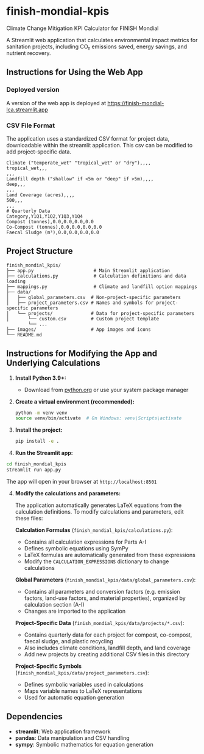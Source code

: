 # finish-mondial-kpis
Climate Change Mitigation KPI Calculator for FINISH Mondial

A Streamlit web application that calculates environmental impact metrics for sanitation projects, including CO₂ emissions saved, energy savings, and nutrient recovery.

## Instructions for Using the Web App

### Deployed version
A version of the web app is deployed at https://finish-mondial-lca.streamlit.app

### CSV File Format
The application uses a standardized CSV format for project data, downloadable within the streamlit application. This csv can be modified to add project-specific data.

```
Climate ("temperate_wet" "tropical_wet" or "dry"),,,,
tropical_wet,,,
,,,
Landfill depth ("shallow" if <5m or "deep" if >5m),,,,
deep,,,
,,,
Land Coverage (acres),,,,
500,,,
,,,
# Quarterly Data
Category,Y1Q1,Y1Q2,Y1Q3,Y1Q4
Compost (tonnes),0.0,0.0,0.0,0.0
Co-Compost (tonnes),0.0,0.0,0.0,0.0
Faecal Sludge (m³),0.0,0.0,0.0,0.0
```

## Project Structure

```
finish_mondial_kpis/
├── app.py                      # Main Streamlit application
├── calculations.py             # Calculation definitions and data loading
├── mappings.py                 # Climate and landfill option mappings
├── data/
│   ├── global_parameters.csv  # Non-project-specific parameters
│   ├── project_parameters.csv # Names and symbols for project-specific parameters
│   └── projects/              # Data for project-specific parameters
│       └── custom.csv         # Custom project template
        └── ...
├── images/                    # App images and icons
└── README.md
```

## Instructions for Modifying the App and Underlying Calculations

1. **Install Python 3.9+:**
   - Download from [python.org](https://www.python.org/downloads/) or use your system package manager

2. **Create a virtual environment (recommended):**
   ```bash
   python -m venv venv
   source venv/bin/activate  # On Windows: venv\Scripts\activate
   ```

3. **Install the project:**
   ```bash
   pip install -e .
   ```

4. **Run the Streamlit app:**
```bash
cd finish_mondial_kpis
streamlit run app.py
```

The app will open in your browser at `http://localhost:8501`

4. **Modify the calculations and parameters:**

   The application automatically generates LaTeX equations from the calculation definitions. To modify calculations and parameters, edit these files:

   **Calculation Formulas** (`finish_mondial_kpis/calculations.py`):
   - Contains all calculation expressions for Parts A-I
   - Defines symbolic equations using SymPy
   - LaTeX formulas are automatically generated from these expressions
   - Modify the `CALCULATION_EXPRESSIONS` dictionary to change calculations

   **Global Parameters** (`finish_mondial_kpis/data/global_parameters.csv`):
   - Contains all parameters and conversion factors (e.g. emission factors, land-use factors, and material properties), organized by calculation section (A-I)
   - Changes are imported to the application

   **Project-Specific Data** (`finish_mondial_kpis/data/projects/*.csv`):
   - Contains quarterly data for each project for compost, co-compost, faecal sludge, and plastic recycling
   - Also includes climate conditions, landfill depth, and land coverage
   - Add new projects by creating additional CSV files in this directory

   **Project-Specific Symbols** (`finish_mondial_kpis/data/project_parameters.csv`):
   - Defines symbolic variables used in calculations
   - Maps variable names to LaTeX representations
   - Used for automatic equation generation

## Dependencies

- **streamlit**: Web application framework
- **pandas**: Data manipulation and CSV handling
- **sympy**: Symbolic mathematics for equation generation
